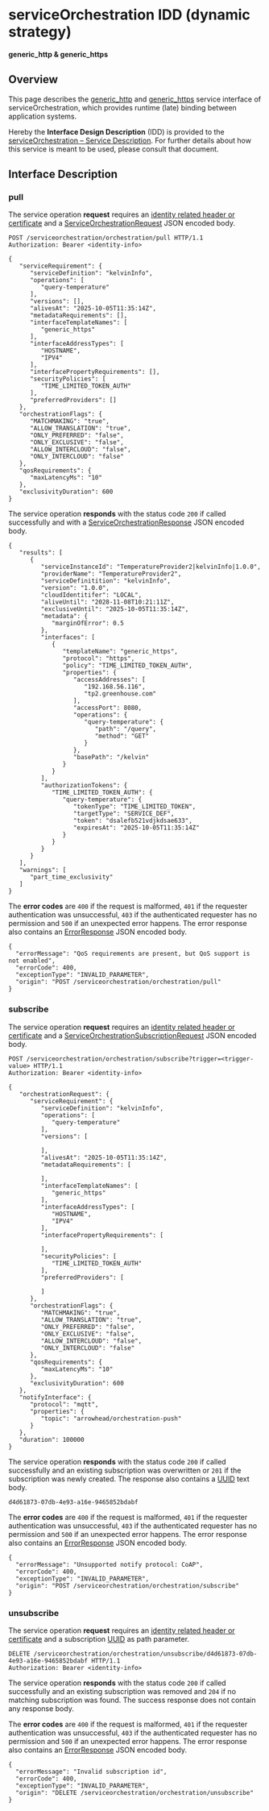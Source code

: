# serviceOrchestration IDD (dynamic strategy)
**generic_http & generic_https**

## Overview

This page describes the [generic_http](../communication-profiles/generic-http-template.md) and [generic_https](../communication-profiles/generic-https-template.md) service interface of serviceOrchestration, which provides runtime (late) binding between application systems. 

Hereby the **Interface Design Description** (IDD) is provided to the [serviceOrchestration – Service Description](../../assets/sd/5_0_0/service-orchestration_sd.pdf). For further details about how this service is meant to be used, please consult that document.

## Interface Description

### pull

The service operation **request** requires an [identity related header or certificate](../authentication_policy.md/#http) and a [ServiceOrchestrationRequest](../data-models/service-orchestration-request.md) JSON encoded body.

```
POST /serviceorchestration/orchestration/pull HTTP/1.1
Authorization: Bearer <identity-info>

{
   "serviceRequirement": {
      "serviceDefinition": "kelvinInfo",
      "operations": [
         "query-temperature"
      ],
      "versions": [],
      "alivesAt": "2025-10-05T11:35:14Z",
      "metadataRequirements": [],
      "interfaceTemplateNames": [
         "generic_https"
      ],
      "interfaceAddressTypes": [
         "HOSTNAME",
         "IPV4"
      ],
      "interfacePropertyRequirements": [],
      "securityPolicies": [
         "TIME_LIMITED_TOKEN_AUTH"
      ],
      "preferredProviders": []
   },
   "orchestrationFlags": {
      "MATCHMAKING": "true",
      "ALLOW_TRANSLATION": "true",
      "ONLY_PREFERRED": "false",
      "ONLY_EXCLUSIVE": "false",
      "ALLOW_INTERCLOUD": "false",
      "ONLY_INTERCLOUD": "false"
   },
   "qosRequirements": {
      "maxLatencyMs": "10"
   },
   "exclusivityDuration": 600
}
```

The service operation **responds** with the status code `200` if called successfully and with a [ServiceOrchestrationResponse](../data-models/service-orchestration-response.md) JSON encoded body.

```
{
   "results": [
      {
         "serviceInstanceId": "TemperatureProvider2|kelvinInfo|1.0.0",
         "providerName": "TemperatureProvider2",
         "serviceDefinitition": "kelvinInfo",
         "version": "1.0.0",
         "cloudIdentitifer": "LOCAL",
         "aliveUntil": "2028-11-08T10:21:11Z",
         "exclusiveUntil": "2025-10-05T11:35:14Z",
         "metadata": {
            "marginOfError": 0.5
         },
         "interfaces": [
            {
               "templateName": "generic_https",
               "protocol": "https",
               "policy": "TIME_LIMITED_TOKEN_AUTH",
               "properties": {
                  "accessAddresses": [
                     "192.168.56.116",
                     "tp2.greenhouse.com"
                  ],
                  "accessPort": 8080,
                  "operations": {
                     "query-temperature": {
                        "path": "/query",
                        "method": "GET"
                     }
                  },
                  "basePath": "/kelvin"
               }
            }
         ],
         "authorizationTokens": {
            "TIME_LIMITED_TOKEN_AUTH": {
               "query-temperature": {
                  "tokenType": "TIME_LIMITED_TOKEN",
                  "targetType": "SERVICE_DEF",
                  "token": "dsalefb521vdjkdsae633",
                  "expiresAt": "2025-10-05T11:35:14Z"
               }
            }
         }
      }
   ],
   "warnings": [
      "part_time_exclusivity"
   ]
}
```

The **error codes** are `400` if the request is malformed, `401` if the requester authentication was unsuccessful,
`403` if the authenticated requester has no permission and
`500` if an unexpected error happens. The error response also contains an
[ErrorResponse](../data-models/error-response.md) JSON encoded body.

```
{
  "errorMessage": "QoS requirements are present, but QoS support is not enabled",
  "errorCode": 400,
  "exceptionType": "INVALID_PARAMETER",
  "origin": "POST /serviceorchestration/orchestration/pull"
}
```

### subscribe

The service operation **request** requires an [identity related header or certificate](../authentication_policy.md/#http) and a [ServiceOrchestrationSubscriptionRequest](../data-models/service-orchestration-subscription-request.md)
JSON encoded body.

```
POST /serviceorchestration/orchestration/subscribe?trigger=<trigger-value> HTTP/1.1
Authorization: Bearer <identity-info>

{
   "orchestrationRequest": {
      "serviceRequirement": {
         "serviceDefinition": "kelvinInfo",
         "operations": [
            "query-temperature"
         ],
         "versions": [
            
         ],
         "alivesAt": "2025-10-05T11:35:14Z",
         "metadataRequirements": [
            
         ],
         "interfaceTemplateNames": [
            "generic_https"
         ],
         "interfaceAddressTypes": [
            "HOSTNAME",
            "IPV4"
         ],
         "interfacePropertyRequirements": [
            
         ],
         "securityPolicies": [
            "TIME_LIMITED_TOKEN_AUTH"
         ],
         "preferredProviders": [
            
         ]
      },
      "orchestrationFlags": {
         "MATCHMAKING": "true",
         "ALLOW_TRANSLATION": "true",
         "ONLY_PREFERRED": "false",
         "ONLY_EXCLUSIVE": "false",
         "ALLOW_INTERCLOUD": "false",
         "ONLY_INTERCLOUD": "false"
      },
      "qosRequirements": {
         "maxLatencyMs": "10"
      },
      "exclusivityDuration": 600
   },
   "notifyInterface": {
      "protocol": "mqtt",
      "properties": {
         "topic": "arrowhead/orchestration-push"
      }
   },
   "duration": 100000
}
```

The service operation **responds** with the status code `200` if called successfully and an existing subscription was overwritten or `201` if the subscription was newly created. The response also contains a [UUID](../primitives.md#uuid) text body.

```
d4d61873-07db-4e93-a16e-9465852bdabf
```

The **error codes** are `400` if the request is malformed, `401` if the requester authentication was unsuccessful,
`403` if the authenticated requester has no permission and
`500` if an unexpected error happens. The error response also contains an
[ErrorResponse](../data-models/error-response.md) JSON encoded body.

```
{
  "errorMessage": "Unsupported notify protocol: CoAP",
  "errorCode": 400,
  "exceptionType": "INVALID_PARAMETER",
  "origin": "POST /serviceorchestration/orchestration/subscribe"
}
```

### unsubscribe

The service operation **request** requires an [identity related header or certificate](../authentication_policy.md/#http) and a subscription [UUID](../primitives.md#uuid) as path parameter.

```
DELETE /serviceorchestration/orchestration/unsubscribe/d4d61873-07db-4e93-a16e-9465852bdabf HTTP/1.1
Authorization: Bearer <identity-info>
```

The service operation **responds** with the status code `200` if called successfully and an existing subscription was removed and `204` if no matching subscription was found. The success response does not contain any response body.

The **error codes** are `400` if the request is malformed, `401` if the requester authentication was unsuccessful,
`403` if the authenticated requester has no permission and
`500` if an unexpected error happens. The error response also contains an
[ErrorResponse](../data-models/error-response.md) JSON encoded body.

```
{
  "errorMessage": "Invalid subscription id",
  "errorCode": 400,
  "exceptionType": "INVALID_PARAMETER",
  "origin": "DELETE /serviceorchestration/orchestration/unsubscribe"
}
```


